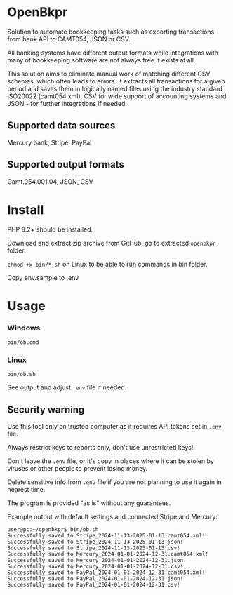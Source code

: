 # OpenBkpr
Solution to automate bookkeeping tasks such as exporting transactions from bank API to CAMT054, JSON or CSV.

All banking systems have different output formats while integrations with many of bookkeeping software are not always
free if exists at all.

This solution aims to eliminate manual work of matching different CSV schemas, which often leads to errors.
It extracts all transactions for a given period and saves them in logically named files using the industry standard
ISO20022 (camt054.xml), CSV for wide support of accounting systems and JSON - for further integrations if needed.
## Supported data sources
Mercury bank, Stripe, PayPal

## Supported output formats
Camt.054.001.04, JSON, CSV

# Install
PHP 8.2+ should be installed.

Download and extract zip archive from GitHub, go to extracted ```openbkpr``` folder.

```chmod +x bin/*.sh``` on Linux to be able to run commands in bin folder.

Copy env.sample to .env

# Usage
### Windows
```bin/ob.cmd```
### Linux
```bin/ob.sh```

See output and adjust ```.env``` file if needed.

## Security warning

Use this tool only on trusted computer as it requires API tokens set in ```.env``` file.

Always restrict keys to reports only, don't use unrestricted keys!

Don't leave the ```.env``` file, or it's copy in places where it can be stolen by viruses or other people to prevent losing money.

Delete sensitive info from ```.env``` file if you are not planning to use it again in nearest time.

The program is provided "as is" without any guarantees.

Example output with default settings and connected Stripe and Mercury:

```
user@pc:~/openbkpr$ bin/ob.sh
Successfully saved to Stripe_2024-11-13-2025-01-13.camt054.xml!
Successfully saved to Stripe_2024-11-13-2025-01-13.json!
Successfully saved to Stripe_2024-11-13-2025-01-13.csv!
Successfully saved to Mercury_2024-01-01-2024-12-31.camt054.xml!
Successfully saved to Mercury_2024-01-01-2024-12-31.json!
Successfully saved to Mercury_2024-01-01-2024-12-31.csv!
Successfully saved to PayPal_2024-01-01-2024-12-31.camt054.xml!
Successfully saved to PayPal_2024-01-01-2024-12-31.json!
Successfully saved to PayPal_2024-01-01-2024-12-31.csv!
```
